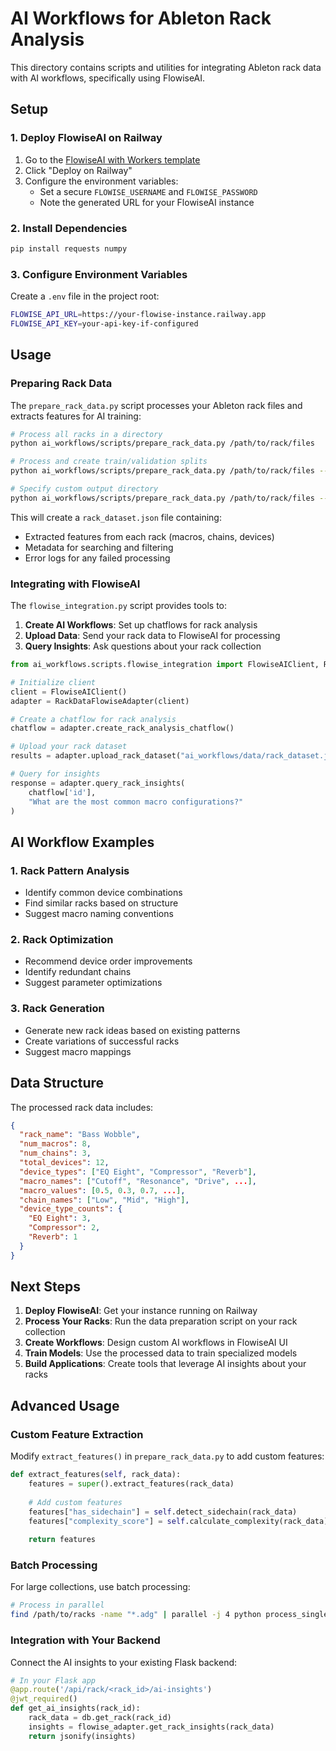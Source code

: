 # AI Workflows for Ableton Rack Analysis

This directory contains scripts and utilities for integrating Ableton rack data with AI workflows, specifically using FlowiseAI.

## Setup

### 1. Deploy FlowiseAI on Railway

1. Go to the [FlowiseAI with Workers template](https://railway.app/template/pn4G8S)
2. Click "Deploy on Railway"
3. Configure the environment variables:
   - Set a secure `FLOWISE_USERNAME` and `FLOWISE_PASSWORD`
   - Note the generated URL for your FlowiseAI instance

### 2. Install Dependencies

```bash
pip install requests numpy
```

### 3. Configure Environment Variables

Create a `.env` file in the project root:

```bash
FLOWISE_API_URL=https://your-flowise-instance.railway.app
FLOWISE_API_KEY=your-api-key-if-configured
```

## Usage

### Preparing Rack Data

The `prepare_rack_data.py` script processes your Ableton rack files and extracts features for AI training:

```bash
# Process all racks in a directory
python ai_workflows/scripts/prepare_rack_data.py /path/to/rack/files

# Process and create train/validation splits
python ai_workflows/scripts/prepare_rack_data.py /path/to/rack/files --split

# Specify custom output directory
python ai_workflows/scripts/prepare_rack_data.py /path/to/rack/files --output-dir custom/output
```

This will create a `rack_dataset.json` file containing:
- Extracted features from each rack (macros, chains, devices)
- Metadata for searching and filtering
- Error logs for any failed processing

### Integrating with FlowiseAI

The `flowise_integration.py` script provides tools to:

1. **Create AI Workflows**: Set up chatflows for rack analysis
2. **Upload Data**: Send your rack data to FlowiseAI for processing
3. **Query Insights**: Ask questions about your rack collection

```python
from ai_workflows.scripts.flowise_integration import FlowiseAIClient, RackDataFlowiseAdapter

# Initialize client
client = FlowiseAIClient()
adapter = RackDataFlowiseAdapter(client)

# Create a chatflow for rack analysis
chatflow = adapter.create_rack_analysis_chatflow()

# Upload your rack dataset
results = adapter.upload_rack_dataset("ai_workflows/data/rack_dataset.json")

# Query for insights
response = adapter.query_rack_insights(
    chatflow['id'], 
    "What are the most common macro configurations?"
)
```

## AI Workflow Examples

### 1. Rack Pattern Analysis
- Identify common device combinations
- Find similar racks based on structure
- Suggest macro naming conventions

### 2. Rack Optimization
- Recommend device order improvements
- Identify redundant chains
- Suggest parameter optimizations

### 3. Rack Generation
- Generate new rack ideas based on existing patterns
- Create variations of successful racks
- Suggest macro mappings

## Data Structure

The processed rack data includes:

```json
{
  "rack_name": "Bass Wobble",
  "num_macros": 8,
  "num_chains": 3,
  "total_devices": 12,
  "device_types": ["EQ Eight", "Compressor", "Reverb"],
  "macro_names": ["Cutoff", "Resonance", "Drive", ...],
  "macro_values": [0.5, 0.3, 0.7, ...],
  "chain_names": ["Low", "Mid", "High"],
  "device_type_counts": {
    "EQ Eight": 3,
    "Compressor": 2,
    "Reverb": 1
  }
}
```

## Next Steps

1. **Deploy FlowiseAI**: Get your instance running on Railway
2. **Process Your Racks**: Run the data preparation script on your rack collection
3. **Create Workflows**: Design custom AI workflows in FlowiseAI UI
4. **Train Models**: Use the processed data to train specialized models
5. **Build Applications**: Create tools that leverage AI insights about your racks

## Advanced Usage

### Custom Feature Extraction

Modify `extract_features()` in `prepare_rack_data.py` to add custom features:

```python
def extract_features(self, rack_data):
    features = super().extract_features(rack_data)
    
    # Add custom features
    features["has_sidechain"] = self.detect_sidechain(rack_data)
    features["complexity_score"] = self.calculate_complexity(rack_data)
    
    return features
```

### Batch Processing

For large collections, use batch processing:

```bash
# Process in parallel
find /path/to/racks -name "*.adg" | parallel -j 4 python process_single_rack.py {}
```

### Integration with Your Backend

Connect the AI insights to your existing Flask backend:

```python
# In your Flask app
@app.route('/api/rack/<rack_id>/ai-insights')
@jwt_required()
def get_ai_insights(rack_id):
    rack_data = db.get_rack(rack_id)
    insights = flowise_adapter.get_rack_insights(rack_data)
    return jsonify(insights)
```
